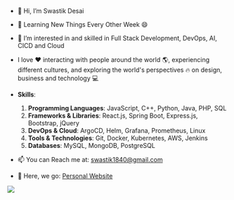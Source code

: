 - 👋 Hi, I’m Swastik Desai 

- 🌱 Learning New Things Every Other Week 😄

- 👀 I’m interested in and skilled in Full Stack Development, DevOps, AI, CICD and Cloud

- I love ❤️ interacting with people around the world 🌎, experiencing different cultures, and exploring the world's perspectives 🔥 on design, business and technology 💻

- **Skills**:
  1. **Programming Languages**: JavaScript, C++, Python, Java, PHP, SQL
  2. **Frameworks & Libraries**: React.js, Spring Boot, Express.js, Bootstrap, jQuery
  3. **DevOps & Cloud**: ArgoCD, Helm, Grafana, Prometheus, Linux 
  4. **Tools & Technologies**: Git, Docker, Kubernetes, AWS, Jenkins
  5. **Databases**: MySQL, MongoDB, PostgreSQL

- 📫 You can Reach me at: swastik1840@gmail.com

- 🚀 Here, we go: [Personal Website](https://swasdas.github.io/)


<p align="left"> <img src="https://komarev.com/ghpvc/?username=swastik-dasgaonkar&label=Profile%20Views&color=brightgreen&style=plastic"/> </p>



<!---
Comment here
--->
